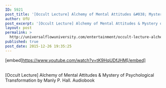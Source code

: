 ```yaml
---
ID: 5921
post_title: '[Occult Lecture] Alchemy of Mental Attitudes &#038; Mystery of Psychological Transformation'
author: UfU
post_excerpt: '[Occult Lecture] Alchemy of Mental Attitudes & Mystery of Psychological Transformation by Manly P. Hall. Audiobook'
layout: post
permalink: >
  http://universalflowuniversity.com/entertainment/occult-lecture-alchemy-of-mental-attitudes-mystery-of-psychological-transformation/
published: true
post_date: 2015-12-26 19:35:25
---
```

[embed]https://www.youtube.com/watch?v=tK9HqUDfJHM[/embed]</br></br>
<p>[Occult Lecture] Alchemy of Mental Attitudes & Mystery of Psychological Transformation by Manly P. Hall. Audiobook</p>